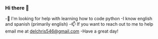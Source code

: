 ### Hi there 👋

-🤔 I'm looking for help with learning how to code python
-I know english and spanish (primarily english)
-📫 If you want to reach out to me to help email me at delchris546@gmail.com
-Have a great day!
